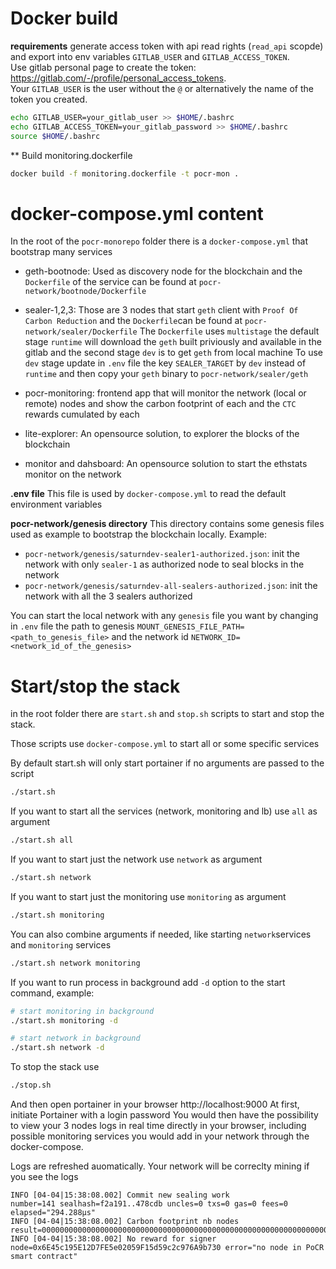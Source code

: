 # Docker build

**requirements**
generate access token with api read rights (`read_api` scopde) and export into env variables `GITLAB_USER` and `GITLAB_ACCESS_TOKEN`.    
Use gitlab personal page to create the token: https://gitlab.com/-/profile/personal_access_tokens.   
Your `GITLAB_USER` is the user without the `@` or alternatively the name of the token you created.

```sh
echo GITLAB_USER=your_gitlab_user >> $HOME/.bashrc 
echo GITLAB_ACCESS_TOKEN=your_gitlab_password >> $HOME/.bashrc
source $HOME/.bashrc
```

** Build monitoring.dockerfile
```sh
docker build -f monitoring.dockerfile -t pocr-mon . 
```

# docker-compose.yml content

In the root of the `pocr-monorepo` folder there is a `docker-compose.yml` that bootstrap many services 

 * geth-bootnode: Used as discovery node for the blockchain and the `Dockerfile` of the service can be found at `pocr-network/bootnode/Dockerfile`

 * sealer-1,2,3: Those are 3 nodes that start `geth` client with `Proof Of Carbon Reduction` and the `Dockerfile`can be found at `pocr-network/sealer/Dockerfile`
 The `Dockerfile` uses `multistage` the default stage `runtime` will download the `geth` built priviously and available in the gitlab and the second stage `dev` is to get `geth` from local machine
 To use `dev` stage update in `.env` file the key `SEALER_TARGET` by `dev` instead of `runtime` and then copy your `geth` binary to `pocr-network/sealer/geth`

 * pocr-monitoring: frontend app that will monitor the network (local or remote) nodes and show the carbon footprint of each and the `CTC` rewards cumulated by each

 * lite-explorer: An opensource solution, to explorer the blocks of the blockchain

 * monitor and dahsboard: An opensource solution to start the ethstats monitor on the network


**.env file** 
This file is used by `docker-compose.yml` to read the default environment variables

**pocr-network/genesis directory**
This directory contains some genesis files used as example to bootstrap the blockchain locally.
Example:
 * `pocr-network/genesis/saturndev-sealer1-authorized.json`: init the network with only `sealer-1` as authorized node to seal blocks in the network
 * `pocr-network/genesis/saturndev-all-sealers-authorized.json`: init the network with all the 3 sealers authorized

You can start the local network with any `genesis` file you want by changing in `.env` file the path to genesis `MOUNT_GENESIS_FILE_PATH=<path_to_genesis_file>` and the network id `NETWORK_ID=<network_id_of_the_genesis>`


# Start/stop the stack

in the root folder there are `start.sh` and `stop.sh` scripts to start and stop the stack.

Those scripts use `docker-compose.yml` to start all or some specific services

By default start.sh will only start portainer if no arguments are passed to the script
```sh
./start.sh
```

If you want to start all the services (network, monitoring and lb) use `all` as argument
```sh
./start.sh all 
```

If you want to start just the network use `network` as argument
```sh
./start.sh network
```

If you want to start just the monitoring use `monitoring` as argument
```sh
./start.sh monitoring
```

You can also combine arguments if needed, like starting `network`services and `monitoring` services
```sh
./start.sh network monitoring
```

If you want to run process in background add `-d` option to the start command, example:
```sh
# start monitoring in background
./start.sh monitoring -d

# start network in background
./start.sh network -d
```

To stop the stack use 
```sh
./stop.sh
```

And then open portainer in your browser http://localhost:9000
At first, initiate Portainer with a login password
You would then have the possibility to view your 3 nodes logs in real time directly in your browser, including possible monitoring services you would add in your network through the docker-compose.

Logs are refreshed auomatically. Your network will be correclty mining if you see the logs
```
INFO [04-04|15:38:08.002] Commit new sealing work                  number=141 sealhash=f2a191..478cdb uncles=0 txs=0 gas=0 fees=0 elapsed="294.288µs"
INFO [04-04|15:38:08.002] Carbon footprint nb nodes                result=0000000000000000000000000000000000000000000000000000000000000000
INFO [04-04|15:38:08.002] No reward for signer                     node=0x6E45c195E12D7FE5e02059F15d59c2c976A9b730 error="no node in PoCR smart contract"
```


